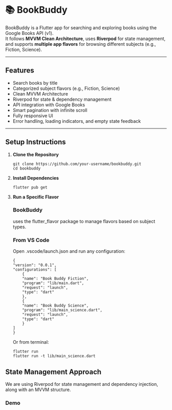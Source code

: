 # 📚 BookBuddy

BookBuddy is a Flutter app for searching and exploring books using the Google Books API (v1).  
It follows **MVVM Clean Architecture**, uses **Riverpod** for state management, and supports **multiple app flavors** for browsing different subjects (e.g., Fiction, Science).

---

## Features

-   Search books by title
-   Categorized subject flavors (e.g., Fiction, Science)
-   Clean MVVM Architecture
-   Riverpod for state & dependency management
-   API integration with Google Books
-   Smart pagination with infinite scroll
-   Fully responsive UI
-   Error handling, loading indicators, and empty state feedback

---

## Setup Instructions

1.  **Clone the Repository**

    ```
    git clone https://github.com/your-username/bookbuddy.git
    cd bookbuddy

    ```

2.  **Install Dependencies**

    ```
    flutter pub get

    ```

3.  **Run a Specific Flavor**

    ### BookBuddy

    uses the flutter_flavor package to manage flavors based on subject types.

    ### From VS Code

    Open .vscode/launch.json and run any configuration:

    ```
    {
    "version": "0.0.1",
    "configurations": [
        {
        "name": "Book Buddy Fiction",
        "program": "lib/main.dart",
        "request": "launch",
        "type": "dart"
        },
        {
        "name": "Book Buddy Science",
        "program": "lib/main_science.dart",
        "request": "launch",
        "type": "dart"
        }
    ]
    }
    ```

    Or from terminal:

    ```
    flutter run
    flutter run -t lib/main_science.dart
    ```

## State Management Approach

We are using Riverpod for state management and dependency injection, along with an MVVM structure.

### Demo

[logo]: https://github.com/sezanhaque/riverpod_bookbuddy/demo/video.jpg "Demo"
